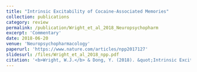 ```yaml
---
title: "Intrinsic Excitability of Cocaine-Associated Memories"
collection: publications
category: review
permalink: /publication/Wright_et_al_2018_Neuropsychopharm
excerpt: 'Commentary'
date: 2018-06-20
venue: 'Neuropsychopharmacology'
paperurl: 'https://www.nature.com/articles/npp2017127'
slidesurl: /files/Wright_et_al_2018_npp.pdf
citation: '<b>Wright, W.J.</b> & Dong, Y. (2018). &quot;Intrinsic Excitability of Cocaine-Associated Memories.&quot; <b><i>Neuropsychopharmacology</i></b>. 43(4).'
---
```

